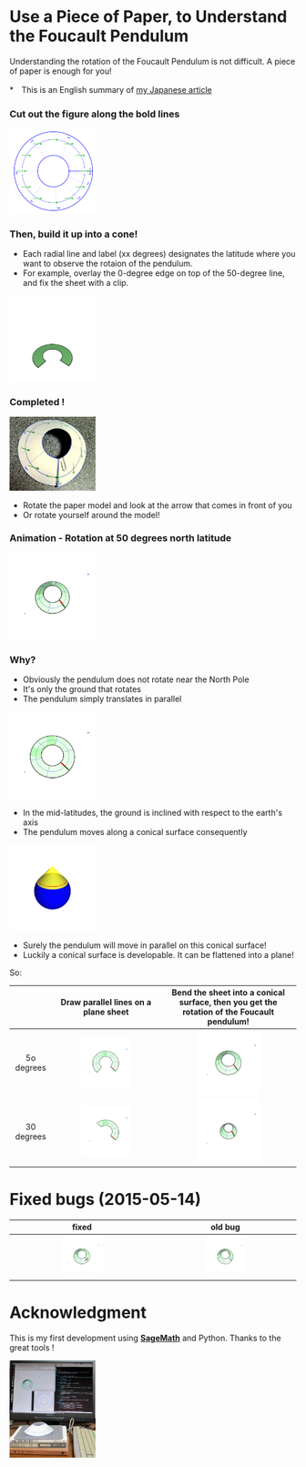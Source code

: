 # Use a Piece of Paper, to Understand the Foucault Pendulum 

Understanding the rotation of the Foucault Pendulum is not difficult.
A piece of paper is enough for you! 

*　This is an English summary of [my Japanese article](http://qiita.com/kuh96/items/a4b0816875fee3684dc4)

### Cut out the figure along the bold lines

<img src="out/paper-model.png" width="30%" />

### Then, build it up into a cone!

* Each radial line and label (xx degrees) designates the latitude where you want to observe the rotaion of the pendulum.
* For example, overlay the 0-degree edge on top of the 50-degree line, and fix the sheet with a clip.
<img src="out/buildUp.gif" width="30%" />

### Completed !

<img src="etc/completed.JPG" width="30%" />

- Rotate the paper model and look at the arrow that comes in front of you
- Or rotate yourself around the model!

### Animation - Rotation at 50 degrees north latitude

<img src="out/50deg.gif" width="30%" />

### Why?

- Obviously the pendulum does not rotate near the North Pole
 - It's only the ground that rotates
 - The pendulum simply translates in parallel

<img src="out/north-pole.gif" width="30%" />

- In the mid-latitudes, the ground is inclined with respect to the earth's axis
- The pendulum moves along a conical surface consequently

<img src="out/cone.png" width="30%" />

- Surely the pendulum will move in parallel on this conical surface!
- Luckily a conical surface is developable. It can be flattened into a plane!

So:

|| Draw parallel lines on a plane sheet | Bend the sheet into a conical surface, then you get the rotation of the Foucault pendulum! |
|:-----:|:-----:|:-----:|
|5o degrees| <img src="out/flat50deg.gif" width="50%" /> | <img src="out/50deg.gif" width="50%" /> |
|30 degrees| <img src="out/flat30deg.gif" width="50%" /> | <img src="out/30deg.gif" width="50%" /> |

# Fixed bugs (2015-05-14)

|fixed|old bug|
|:-----:|:-----:|
|<img src="out/fixed-bug.gif" width="30%" />|<img src="out/known-bug.gif" width="30%" />|


# Acknowledgment

This is my first development using **[SageMath](http://www.sagemath.org)** and Python.
Thanks to the great tools !

<img src="etc/dev.JPG" width="30%" />




